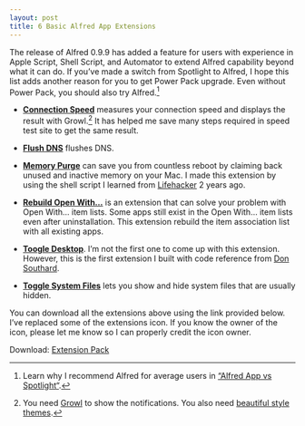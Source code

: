 ```yaml
---
layout: post
title: 6 Basic Alfred App Extensions
---
```

The release of Alfred 0.9.9 has added a feature for users with experience in Apple Script, Shell Script, and Automator to extend Alfred capability beyond what it can do. If you’ve made a switch from Spotlight to Alfred, I hope this list adds another reason for you to get Power Pack upgrade. Even without Power Pack, you should also try Alfred.[^1]

- **[Connection Speed](http://blog.b42.eu/?p=44 "Connection Speed Alfred")** measures your connection speed and displays the result with Growl.[^2] It has helped me save many steps required in speed test site to get the same result.

- **[Flush DNS](http://cl.ly/8Gfg "Flush DNS Alfred")** flushes DNS.

- **[Memory Purge](http://s3.sayzlim.net/f/alfred-memory-purge.zip "Memory Purge Alfred")** can save you from countless reboot by claiming back unused and inactive memory on your Mac. I made this extension by using the shell script I learned from [Lifehacker](http://lifehacker.com/) 2 years ago.

- **[Rebuild Open With…](http://s3.sayzlim.net/f/alfred-rebuild-open-with.zip "Rebuild Open With…")** is an extension that can solve your problem with Open With… item lists. Some apps still exist in the Open With… item lists even after uninstallation. This extension rebuild the item association list with all existing apps.

- **[Toogle Desktop](http://s3.sayzlim.net/f/alfred-toggle-desktop.zip "Toggle Desktop Alfred")**. I’m not the first one to come up with this extension. However, this is the first extension I built with code reference from [Don Southard](http://www.twitter.com/binaryghost).

- **[Toggle System Files](http://www.dirtdon.com/?p=886)** lets you show and hide system files that are usually hidden.

You can download all the extensions above using the link provided below. I’ve replaced some of the extensions icon. If you know the owner of the icon, please let me know so I can properly credit the icon owner.

Download: [Extension Pack](http://./s3.sayzlim.net/f/alfred-extension-pack.zip "Basic Alfred Extension Pack")

[^1]: Learn why I recommend Alfred for average users in [“Alfred App vs Spotlight“](http://sayzlim.net/alfred-app-vs-spotlight "Alfred App vs Spotlight | Sayz Lim").

[^2]: You need [Growl](http://growl.info/ "Growl") to show the notifications. You also need [beautiful style themes](http://sayzlim.net/4-beautiful-dark-growl-styles-themes "4 Beautiful Dark Growl Styles Themes | Sayz Lim").